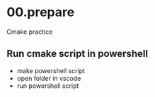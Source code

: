 # 00.prepare
Cmake practice

## Run cmake script in powershell 
- make powershell script
- open folder in vscode
- run powershell script